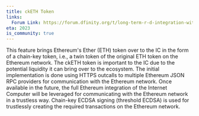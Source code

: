 ```yaml
---
title: ckETH Token
links:
  Forum Link: https://forum.dfinity.org/t/long-term-r-d-integration-with-the-ethereum-network/9382
eta: 2023
is_community: true
---
```


This feature brings Ethereum's Ether (ETH) token over to the IC in the form of a chain-key token, i.e., a twin token of the original ETH token on the Ethereum network. The ckETH token is important to the IC due to the potential liquidity it can bring over to the ecosystem. The initial implementation is done using HTTPS outcalls to multiple Ethereum JSON RPC providers for communication with the Ethereum network. Once available in the future, the full Ethereum integration of the Internet Computer will be leveraged for communicating with the Ethereum network in a trustless way. Chain-key ECDSA signing (threshold ECDSA) is used for trustlessly creating the required transactions on the Ethereum network.
